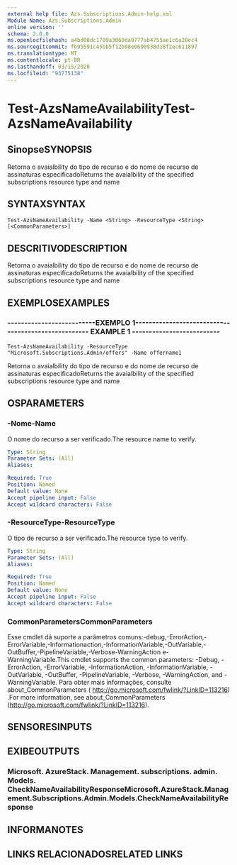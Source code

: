 ```yaml
---
external help file: Azs.Subscriptions.Admin-help.xml
Module Name: Azs.Subscriptions.Admin
online version: ''
schema: 2.0.0
ms.openlocfilehash: a4bd00dc1709a3060da9777ab4755ae1c6a28ec4
ms.sourcegitcommit: fb95591c45bb5f12b98e0690938d18f2ec611897
ms.translationtype: MT
ms.contentlocale: pt-BR
ms.lasthandoff: 03/15/2020
ms.locfileid: "93775138"
---
```

# <span data-ttu-id="531a0-101">Test-AzsNameAvailability</span><span class="sxs-lookup"><span data-stu-id="531a0-101">Test-AzsNameAvailability</span></span>

## <span data-ttu-id="531a0-102">Sinopse</span><span class="sxs-lookup"><span data-stu-id="531a0-102">SYNOPSIS</span></span>
<span data-ttu-id="531a0-103">Retorna o avaialbility do tipo de recurso e do nome de recurso de assinaturas especificado</span><span class="sxs-lookup"><span data-stu-id="531a0-103">Returns the avaialbility of the specified subscriptions resource type and name</span></span>

## <span data-ttu-id="531a0-104">SYNTAX</span><span class="sxs-lookup"><span data-stu-id="531a0-104">SYNTAX</span></span>

```
Test-AzsNameAvailability -Name <String> -ResourceType <String> [<CommonParameters>]
```

## <span data-ttu-id="531a0-105">DESCRITIVO</span><span class="sxs-lookup"><span data-stu-id="531a0-105">DESCRIPTION</span></span>
<span data-ttu-id="531a0-106">Retorna o avaialbility do tipo de recurso e do nome de recurso de assinaturas especificado</span><span class="sxs-lookup"><span data-stu-id="531a0-106">Returns the avaialbility of the specified subscriptions resource type and name</span></span>

## <span data-ttu-id="531a0-107">EXEMPLOS</span><span class="sxs-lookup"><span data-stu-id="531a0-107">EXAMPLES</span></span>

### <span data-ttu-id="531a0-108">--------------------------EXEMPLO 1--------------------------</span><span class="sxs-lookup"><span data-stu-id="531a0-108">-------------------------- EXAMPLE 1 --------------------------</span></span>
```
Test-AzsNameAvailability -ResourceType "Microsoft.Subscriptions.Admin/offers" -Name offername1
```

<span data-ttu-id="531a0-109">Retorna o avaialbility do tipo de recurso e do nome de recurso de assinaturas especificado</span><span class="sxs-lookup"><span data-stu-id="531a0-109">Returns the avaialbility of the specified subscriptions resource type and name</span></span>

## <span data-ttu-id="531a0-110">OS</span><span class="sxs-lookup"><span data-stu-id="531a0-110">PARAMETERS</span></span>

### <span data-ttu-id="531a0-111">-Nome</span><span class="sxs-lookup"><span data-stu-id="531a0-111">-Name</span></span>
<span data-ttu-id="531a0-112">O nome do recurso a ser verificado.</span><span class="sxs-lookup"><span data-stu-id="531a0-112">The resource name to verify.</span></span>

```yaml
Type: String
Parameter Sets: (All)
Aliases: 

Required: True
Position: Named
Default value: None
Accept pipeline input: False
Accept wildcard characters: False
```

### <span data-ttu-id="531a0-113">-ResourceType</span><span class="sxs-lookup"><span data-stu-id="531a0-113">-ResourceType</span></span>
<span data-ttu-id="531a0-114">O tipo de recurso a ser verificado.</span><span class="sxs-lookup"><span data-stu-id="531a0-114">The resource type to verify.</span></span>

```yaml
Type: String
Parameter Sets: (All)
Aliases: 

Required: True
Position: Named
Default value: None
Accept pipeline input: False
Accept wildcard characters: False
```

### <span data-ttu-id="531a0-115">CommonParameters</span><span class="sxs-lookup"><span data-stu-id="531a0-115">CommonParameters</span></span>
<span data-ttu-id="531a0-116">Esse cmdlet dá suporte a parâmetros comuns:-debug,-ErrorAction,-ErrorVariable,-Informationaction,-InformationVariable,-OutVariable,-OutBuffer,-PipelineVariable,-Verbose-WarningAction e-WarningVariable.</span><span class="sxs-lookup"><span data-stu-id="531a0-116">This cmdlet supports the common parameters: -Debug, -ErrorAction, -ErrorVariable, -InformationAction, -InformationVariable, -OutVariable, -OutBuffer, -PipelineVariable, -Verbose, -WarningAction, and -WarningVariable.</span></span> <span data-ttu-id="531a0-117">Para obter mais informações, consulte about_CommonParameters ( http://go.microsoft.com/fwlink/?LinkID=113216) .</span><span class="sxs-lookup"><span data-stu-id="531a0-117">For more information, see about_CommonParameters (http://go.microsoft.com/fwlink/?LinkID=113216).</span></span>

## <span data-ttu-id="531a0-118">SENSORES</span><span class="sxs-lookup"><span data-stu-id="531a0-118">INPUTS</span></span>

## <span data-ttu-id="531a0-119">EXIBE</span><span class="sxs-lookup"><span data-stu-id="531a0-119">OUTPUTS</span></span>

### <span data-ttu-id="531a0-120">Microsoft. AzureStack. Management. subscriptions. admin. Models. CheckNameAvailabilityResponse</span><span class="sxs-lookup"><span data-stu-id="531a0-120">Microsoft.AzureStack.Management.Subscriptions.Admin.Models.CheckNameAvailabilityResponse</span></span>

## <span data-ttu-id="531a0-121">INFORMA</span><span class="sxs-lookup"><span data-stu-id="531a0-121">NOTES</span></span>

## <span data-ttu-id="531a0-122">LINKS RELACIONADOS</span><span class="sxs-lookup"><span data-stu-id="531a0-122">RELATED LINKS</span></span>

